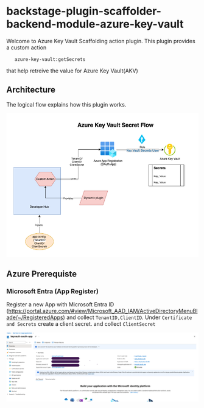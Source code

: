 # backstage-plugin-scaffolder-backend-module-azure-key-vault

Welcome to Azure Key Vault Scaffolding action plugin. This plugin provides a custom action 
```
   azure-key-vault:getSecrets
``` 
that help retreive the value for Azure Key Vault(AKV) 

## Architecture

The logical flow explains how this plugin works.

![Architecture](/docs/azure-key-vault.png)

## Azure Prerequiste

### Microsoft Entra (App Register)

Register a new App with Microsoft Entra ID (https://portal.azure.com/#view/Microsoft_AAD_IAM/ActiveDirectoryMenuBlade/~/RegisteredApps) and collect `TenantID,ClientID`. Under `Certificate and Secrets` create a client secret. and collect `ClientSecret`

![Oauth App](/docs/azure-oauth-app-registration.png)